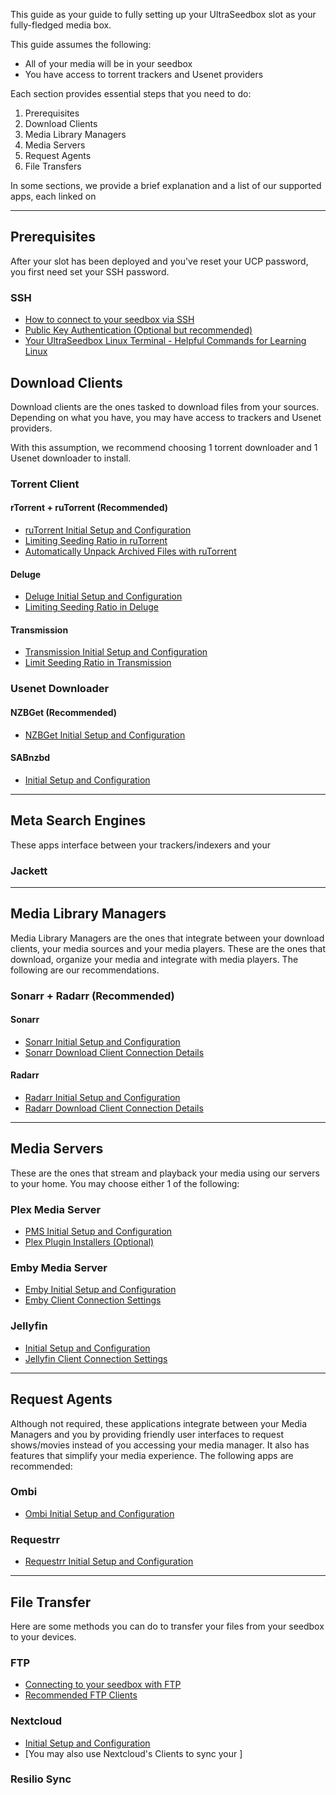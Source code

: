 This guide as your guide to fully setting up your UltraSeedbox slot as your fully-fledged media box.

This guide assumes the following:

* All of your media will be in your seedbox
* You have access to torrent trackers and Usenet providers

Each section provides essential steps that you need to do:

1. Prerequisites
2. Download Clients
3. Media Library Managers
4. Media Servers
5. Request Agents
6. File Transfers

In some sections, we provide a brief explanation and a list of our supported apps, each linked on 

***

## Prerequisites

After your slot has been deployed and you've reset your UCP password, you first need set your SSH password.

### SSH

* [How to connect to your seedbox via SSH](https://docs.usbx.me/books/secure-shell-%28ssh%29/page/how-to-connect-to-your-seedbox-via-ssh)
* [Public Key Authentication (Optional but recommended)](https://docs.usbx.me/books/secure-shell-%28ssh%29/page/public-key-authentication)
* [Your UltraSeedbox Linux Terminal - Helpful Commands for Learning Linux](https://docs.usbx.me/books/secure-shell-%28ssh%29/page/your-ultraseedbox-linux-terminal---helpful-commands-for-learning-linux)

## Download Clients

Download clients are the ones tasked to download files from your sources. Depending on what you have, you may have access to trackers and Usenet providers.

With this assumption, we recommend choosing 1 torrent downloader and 1 Usenet downloader to install.

### Torrent Client

#### rTorrent + ruTorrent (Recommended)

* [ruTorrent Initial Setup and Configuration](https://docs.usbx.me/books/rtorrentrutorrent/page/initial-setup-and-configuration)
* [Limiting Seeding Ratio in ruTorrent](https://docs.usbx.me/books/rtorrentrutorrent/page/limiting-seeding-ratio-in-rutorrent)
* [Automatically Unpack Archived Files with ruTorrent](https://docs.usbx.me/books/rtorrentrutorrent/page/automatically-unpack-archived-files-with-rutorrent)

#### Deluge

* [Deluge Initial Setup and Configuration](https://docs.usbx.me/books/deluge/page/initial-setup-and-configuration)
* [Limiting Seeding Ratio in Deluge](https://docs.usbx.me/books/deluge/page/limiting-seeding-ratio-in-deluge)


#### Transmission

* [Transmission Initial Setup and Configuration](https://docs.usbx.me/books/transmission/page/initial-setup-and-configuration)
* [Limit Seeding Ratio in Transmission](https://docs.usbx.me/books/transmission/page/limit-seeding-ratio-in-transmission)

### Usenet Downloader

#### NZBGet (Recommended)

* [NZBGet Initial Setup and Configuration](https://docs.usbx.me/books/nzbget/page/initial-setup-and-configuration)

#### SABnzbd

* [Initial Setup and Configuration](https://docs.usbx.me/books/sabnzbd/page/initial-setup-and-configuration)

***

## Meta Search Engines

These apps interface between your trackers/indexers and your 

### Jackett



***

## Media Library Managers

Media Library Managers are the ones that integrate between your download clients, your media sources and your media players. These are the ones that download, organize your media and integrate with media players. The following are our recommendations.

### Sonarr + Radarr (Recommended)

#### Sonarr

* [Sonarr Initial Setup and Configuration](https://docs.usbx.me/books/sonarr/page/initial-setup-and-configuration)
* [Sonarr Download Client Connection Details](https://docs.usbx.me/books/sonarr/page/download-client-connection-details)

#### Radarr

* [Radarr Initial Setup and Configuration](https://docs.usbx.me/books/radarr/page/initial-setup-and-configuration)
* [Radarr Download Client Connection Details](https://docs.usbx.me/books/radarr/page/download-client-connection-details)

***

## Media Servers

These are the ones that stream and playback your media using our servers to your home. You may choose either 1 of the following:

### Plex Media Server

* [PMS Initial Setup and Configuration](https://docs.usbx.me/books/plex-media-server/page/initial-setup-and-configuration)
* [Plex Plugin Installers (Optional)](https://docs.usbx.me/books/plex-media-server/page/plex-plugin-installers)

### Emby Media Server

* [Emby Initial Setup and Configuration](https://docs.usbx.me/books/emby/page/initial-setup-and-configuration)
* [Emby Client Connection Settings](https://docs.usbx.me/books/emby/page/emby-client-connection-settings)

### Jellyfin

* [Initial Setup and Configuration](https://docs.usbx.me/books/jellyfin/page/initial-setup-and-configuration)
* [Jellyfin Client Connection Settings](https://docs.usbx.me/books/jellyfin/page/jellyfin-client-connection-settings)

***

## Request Agents

Although not required, these applications integrate between your Media Managers and you by providing friendly user interfaces to request shows/movies instead of you accessing your media manager. It also has features that simplify your media experience. The following apps are recommended:

### Ombi

* [Ombi Initial Setup and Configuration](https://docs.usbx.me/books/ombi/page/initial-setup-and-configuration)

### Requestrr

* [Requestrr Initial Setup and Configuration](https://docs.usbx.me/books/requestrr/page/initial-setup-and-configuration)

***

## File Transfer

Here are some methods you can do to transfer your files from your seedbox to your devices.

### FTP

* [Connecting to your seedbox with FTP](https://docs.usbx.me/books/file-transfer-protocol-%28ftp%29/page/connecting-to-your-seedbox-with-ftp)
* [Recommended FTP Clients](https://docs.usbx.me/books/file-transfer-protocol-%28ftp%29/page/recommended-ftp-clients)

### Nextcloud

* [Initial Setup and Configuration](https://docs.usbx.me/books/nextcloud/page/initial-setup-and-configuration)
* [You may also use Nextcloud's Clients to sync your ]

### Resilio Sync